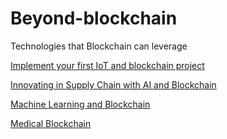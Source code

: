 # Beyond-blockchain
Technologies that Blockchain can leverage

[Implement your first IoT and blockchain project](https://www.ibm.com/internet-of-things/trending/blockchain)

[Innovating in Supply Chain with AI and Blockchain](https://www.ibm.com/blogs/watson-customer-engagement/2018/12/12/innovating-in-supply-chain-with-ai-and-blockchain/)

[Machine Learning and Blockchain](https://medium.com/@Intersog/what-happens-when-you-combine-blockchain-and-machine-learning-2afafc9654d2)

[Medical Blockchain](https://github.com/IBM/Medical-Blockchain)

